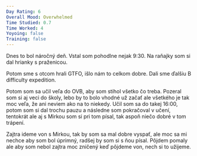 ```yaml
---
Day Rating: 6
Overall Mood: Overwhelmed
Time Studied: 0.7
Time Worked: 4
Yoyoing: false
Training: false
---
```

Dnes to bol náročný deň. Vstal som pohodlne nejak 9:30. Na raňajky som si dal hrianky s praženicou.

Potom sme s otcom hrali GTFO, išlo nám to celkom dobre. Dali sme ďalšiu B difficulty expedition.

Potom som sa učil veľa do OVB, aby som stihol všetko čo treba. Pozeral som si aj veci do školy, lebo by to bolo vhodné už začať ale všetkého je tak moc veľa, že ani neviem ako na to niekedy. Učil som sa do takej 16:00, potom som si dal trochu pauzu a následne som pokračoval v učení, tentokrát ale aj s Mirkou som si pri tom písal, tak aspoň niečo dobré v tom trápení.

Zajtra ideme von s Mirkou, tak by som sa mal dobre vyspať, ale moc sa mi nechce aby som bol úprimný, radšej by som si s ňou písal. Pôjdem pomaly ale aby som nebol zajtra moc zničený keď pôjdeme von, nech si to užijeme.
